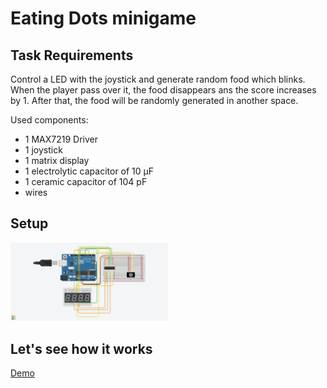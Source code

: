 # Eating Dots minigame

## Task Requirements

Control a LED with the joystick and generate random food which blinks.
When the player pass over it, the food disappears ans the score increases by 1.
After that, the food will be randomly generated in another space.

Used components:
 - 1 MAX7219 Driver
 - 1 joystick
 - 1 matrix display
 - 1 electrolytic capacitor of 10 μF
 - 1 ceramic capacitor of 104 pF
 - wires


## Setup


<img src="https://github.com/postolache-andreea-miruna/IntroductionToRobotics/blob/180a5a61f63493c2d147fda70628b8bf414e1cd8/Homework4/shema1.jpg" width=50% height=50%>


## Let's see how it works


[Demo](https://youtu.be/kEzE61rZofs)

